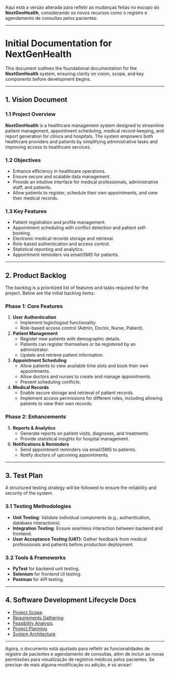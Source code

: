 Aqui está a versão alterada para refletir as mudanças feitas no escopo do **NextGenHealth**, considerando os novos recursos como o registro e agendamento de consultas pelos pacientes:

---

# Initial Documentation for NextGenHealth

This document outlines the foundational documentation for the **NextGenHealth** system, ensuring clarity on vision, scope, and key components before development begins.

---

## 1. Vision Document

### 1.1 Project Overview
**NextGenHealth** is a healthcare management system designed to streamline patient management, appointment scheduling, medical record-keeping, and report generation for clinics and hospitals. The system empowers both healthcare providers and patients by simplifying administrative tasks and improving access to healthcare services.

### 1.2 Objectives
- Enhance efficiency in healthcare operations.
- Ensure secure and scalable data management.
- Provide an intuitive interface for medical professionals, administrative staff, and patients.
- Allow patients to register, schedule their own appointments, and view their medical records.

### 1.3 Key Features
- Patient registration and profile management.
- Appointment scheduling with conflict detection and patient self-booking.
- Electronic medical records storage and retrieval.
- Role-based authentication and access control.
- Statistical reporting and analytics.
- Appointment reminders via email/SMS for patients.

---

## 2. Product Backlog

The backlog is a prioritized list of features and tasks required for the project. Below are the initial backlog items:

### Phase 1: Core Features
1. **User Authentication**
   - Implement login/logout functionality.
   - Role-based access control (Admin, Doctor, Nurse, Patient).
2. **Patient Management**
   - Register new patients with demographic details.
   - Patients can register themselves or be registered by an administrator.
   - Update and retrieve patient information.
3. **Appointment Scheduling**
   - Allow patients to view available time slots and book their own appointments.
   - Allow doctors and nurses to create and manage appointments.
   - Prevent scheduling conflicts.
4. **Medical Records**
   - Enable secure storage and retrieval of patient records.
   - Implement access permissions for different roles, including allowing patients to view their own records.

### Phase 2: Enhancements
5. **Reports & Analytics**
   - Generate reports on patient visits, diagnoses, and treatments.
   - Provide statistical insights for hospital management.
6. **Notifications & Reminders**
   - Send appointment reminders via email/SMS to patients.
   - Notify doctors of upcoming appointments.

---

## 3. Test Plan

A structured testing strategy will be followed to ensure the reliability and security of the system.

### 3.1 Testing Methodologies
- **Unit Testing**: Validate individual components (e.g., authentication, database interactions).
- **Integration Testing**: Ensure seamless interaction between backend and frontend.
- **User Acceptance Testing (UAT)**: Gather feedback from medical professionals and patients before production deployment.

### 3.2 Tools & Frameworks
- **PyTest** for backend unit testing.
- **Selenium** for frontend UI testing.
- **Postman** for API testing.

---

## 4. Software Development Lifecycle Docs

- [Project Scope](./01_project_scope.md).
- [Requirements Gathering](./02_requirements_gathering.md).
- [Feasibility Analysis](./03_feasibility_analysis.md).
- [Project Planning](./04_project_planning.md).
- [System Architecture](./05_system_architecture.md).

---

Agora, o documento está ajustado para refletir as funcionalidades de registro de pacientes e agendamento de consultas, além de incluir as novas permissões para visualização de registros médicos pelos pacientes. Se precisar de mais alguma modificação ou adição, é só avisar!